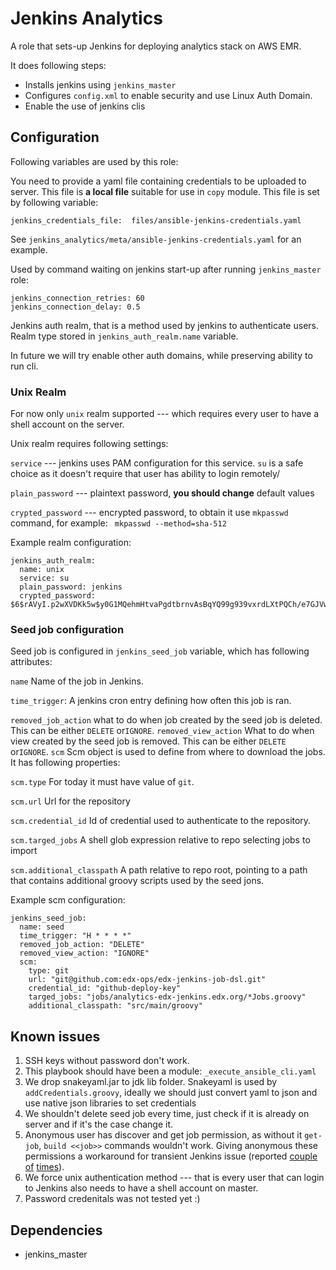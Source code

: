 Jenkins Analytics
=================

A role that sets-up Jenkins for deploying analytics stack
on AWS EMR.

It does following steps:

* Installs jenkins using ``jenkins_master``
* Configures ``config.xml`` to enable security and use
  Linux Auth Domain.
* Enable the use of jenkins clis

Configuration
-------------

Following variables are used by this role:

You need to provide a yaml file containing credentials
to be uploaded to server. This file is **a local file**
suitable for use in ``copy`` module. This file is set by
following variable:

    jenkins_credentials_file:  files/ansible-jenkins-credentials.yaml

See ``jenkins_analytics/meta/ansible-jenkins-credentials.yaml``
for an example.

Used by command waiting on jenkins start-up after running ``jenkins_master``
role:

    jenkins_connection_retries: 60
    jenkins_connection_delay: 0.5

Jenkins auth realm, that is a method used by jenkins to authenticate users.
Realm type stored in ``jenkins_auth_realm.name`` variable.

In future we will try enable other auth domains, while
preserving ability to run cli.

### Unix Realm

For now only ``unix`` realm supported --- which requires every user to have a
shell account on the server.

Unix realm requires following settings:

``service`` --- jenkins uses PAM configuration for this service. `su` is
a safe choice as it doesn't require that user has ability to login remotely/

``plain_password`` --- plaintext password, **you should change** default values

``crypted_password`` --- encrypted password, to obtain it use ``mkpasswd``
command, for example: `` mkpasswd --method=sha-512``

Example realm configuration:

    jenkins_auth_realm:
      name: unix
      service: su
      plain_password: jenkins
      crypted_password: $6$rAVyI.p2wXVDKk5w$y0G1MQehmHtvaPgdtbrnvAsBqYQ99g939vxrdLXtPQCh/e7GJVwbnqIKZpve8EcMLTtq.7sZwTBYV9Tdjgf1k.


### Seed job configuration

Seed job is configured in ``jenkins_seed_job`` variable, which has following
attributes:

``name`` Name of the job in Jenkins.

``time_trigger``: A jenkins cron entry defining how often this job is ran.

``removed_job_action`` what to do when job created by the seed job is deleted.
This can be either  ``DELETE`` or``IGNORE``.
``removed_view_action`` What to do when view created by the seed job is removed.
This can be either  ``DELETE`` or``IGNORE``.
``scm`` Scm object is used to define from where to download
the jobs. It has following properties:

``scm.type`` For today it must have value of ``git``.

``scm.url`` Url for the repository

``scm.credential_id`` Id of credential used to authenticate to the repository.

``scm.targed_jobs`` A shell glob expression relative to repo selecting jobs
to import

``scm.additional_classpath`` A path relative to repo root, pointing to a path
that contains additional groovy scripts used by the seed jons.

Example scm configuration:

    jenkins_seed_job:
      name: seed
      time_trigger: "H * * * *"
      removed_job_action: "DELETE"
      removed_view_action: "IGNORE"
      scm:
        type: git
        url: "git@github.com:edx-ops/edx-jenkins-job-dsl.git"
        credential_id: "github-deploy-key"
        targed_jobs: "jobs/analytics-edx-jenkins.edx.org/*Jobs.groovy"
        additional_classpath: "src/main/groovy"



Known issues
------------

1. SSH keys without password don't work.
2. This playbook should have been a module: ``_execute_ansible_cli.yaml``
3. We drop snakeyaml.jar to jdk lib folder. Snakeyaml is used by
``addCredentials.groovy``, ideally we should just convert
  yaml to json and use native json libraries to set credentials
4. We shouldn't delete seed job every time, just check if it is already on
 server and if it's the case change it.
5. Anonymous user has discover and get job permission, as without it
  ``get-job``, ``build <<job>>`` commands wouldn't work.
  Giving anonymous these permissions a workaround for
  transient Jenkins issue (reported [couple][1] [of][2] [times][3]).
6. We force unix authentication method --- that is every user that can login
  to Jenkins also needs to have a shell account on master.
7. Password credenitals was not tested yet :)

Dependencies
------------

- jenkins_master

[1]: https://issues.jenkins-ci.org/browse/JENKINS-12543
[2]: https://issues.jenkins-ci.org/browse/JENKINS-11024
[3]: https://issues.jenkins-ci.org/browse/JENKINS-22143
